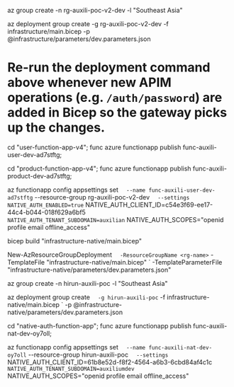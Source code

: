 az group create -n rg-auxili-poc-v2-dev -l "Southeast Asia"

az deployment group create -g rg-auxili-poc-v2-dev -f infrastructure/main.bicep -p @infrastructure/parameters/dev.parameters.json

# Re-run the deployment command above whenever new APIM operations (e.g. `/auth/password`) are added in Bicep so the gateway picks up the changes.

cd "user-function-app-v4";
func azure functionapp publish func-auxili-user-dev-ad7stftg;

cd "product-function-app-v4";
func azure functionapp publish func-auxili-product-dev-ad7stftg;

az functionapp config appsettings set `  --name func-auxili-user-dev-ad7stftg`
--resource-group rg-auxili-poc-v2-dev `  --settings NATIVE_AUTH_ENABLED=true`
NATIVE_AUTH_CLIENT_ID=c54e3f69-ee17-44c4-b044-018f629a6bf5 `             NATIVE_AUTH_TENANT_SUBDOMAIN=auxilian`
NATIVE_AUTH_SCOPES="openid profile email offline_access"

bicep build "infrastructure-native/main.bicep"

New-AzResourceGroupDeployment `  -ResourceGroupName <rg-name>`
-TemplateFile "infrastructure-native/main.bicep" `
-TemplateParameterFile "infrastructure-native/parameters/dev.parameters.json"

az group create -n hirun-auxili-poc -l "Southeast Asia"

az deployment group create `  -g hirun-auxili-poc`
-f infrastructure-native/main.bicep `
-p @infrastructure-native/parameters/dev.parameters.json

cd "native-auth-function-app";
func azure functionapp publish func-auxili-nat-dev-oy7oll;

az functionapp config appsettings set `  --name func-auxili-nat-dev-oy7oll`
--resource-group hirun-auxili-poc `  --settings`
NATIVE_AUTH_CLIENT_ID=61b8e52d-f8f2-4564-a6b3-6cbd84af4c1c `    NATIVE_AUTH_TENANT_SUBDOMAIN=auxiliumdev`
NATIVE_AUTH_SCOPES="openid profile email offline_access"
